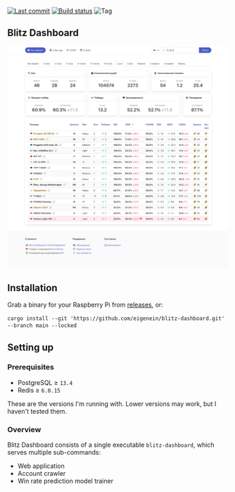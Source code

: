 [![Last commit](https://img.shields.io/github/last-commit/eigenein/blitz-dashboard?logo=github)](https://github.com/eigenein/blitz-dashboard/commits/master)
[![Build status](https://github.com/eigenein/blitz-dashboard/actions/workflows/check.yml/badge.svg)](https://github.com/eigenein/blitz-dashboard/actions)
![Tag](https://img.shields.io/github/v/tag/eigenein/blitz-dashboard)

## Blitz Dashboard

![Screenshot](screenshot.png)

## Installation

Grab a binary for your Raspberry Pi from [releases](https://github.com/eigenein/blitz-dashboard/releases), or:

```shell
cargo install --git 'https://github.com/eigenein/blitz-dashboard.git' --branch main --locked
```

## Setting up

### Prerequisites

- PostgreSQL ≥ `13.4`
- Redis ≥ `6.0.15`

These are the versions I'm running with. Lower versions may work, but I haven't tested them.

### Overview

Blitz Dashboard consists of a single executable `blitz-dashboard`, which serves multiple sub-commands:

- Web application
- Account crawler
- Win rate prediction model trainer
